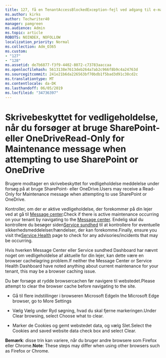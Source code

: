 ```yaml
---
title: 127, få en TenantAccessBlockedException-fejl ved adgang til e-mail?
ms.author: kirks
author: Techwriter40
manager: pamgreen
ms.audience: Admin
ms.topic: article
ROBOTS: NOINDEX, NOFOLLOW
localization_priority: Normal
ms.collection: Adm_O365
ms.custom:
- "127"
- "128"
ms.assetid: de7b6877-f3f9-4402-8072-c73783aaccaa
ms.openlocfilehash: 5613138e7613deb264a7ab2c966f8b9c4a24763d
ms.sourcegitcommit: 241e21b6da226563bf70bdb1f5bad3d91c38cd2c
ms.translationtype: MT
ms.contentlocale: da-DK
ms.lasthandoff: 06/05/2019
ms.locfileid: "34736397"
---
```

# <a name="read-only-for-maintenance-message-when-attempting-to-use-sharepoint-or-onedrive"></a><span data-ttu-id="9fc5a-102">Skrivebeskyttet for vedligeholdelse, når du forsøger at bruge SharePoint- eller OneDrive</span><span class="sxs-lookup"><span data-stu-id="9fc5a-102">Read-Only for Maintenance message when attempting to use SharePoint or OneDrive</span></span>

<span data-ttu-id="9fc5a-103">Brugere modtager en skrivebeskyttet for vedligeholdelse meddelelse under forsøg på at bruge SharePoint- eller OneDrive.</span><span class="sxs-lookup"><span data-stu-id="9fc5a-103">Users may receive a Read-Only for Maintenance message when attempting to use SharePoint or OneDrive.</span></span>

<span data-ttu-id="9fc5a-104">Kontroller, om der er aktive vedligeholdelse, der forekommer på din lejer ved at gå til [Message center](https://portal.office.com/adminportal/home#/MessageCenter).</span><span class="sxs-lookup"><span data-stu-id="9fc5a-104">Check if there is active maintenance occurring on your tenant by navigating to the [Message center](https://portal.office.com/adminportal/home#/MessageCenter).</span></span> <span data-ttu-id="9fc5a-105">Endelig skal du kontrollere du besøger siden[Service sundhed](https://portal.office.com/adminportal/home#/servicehealth) til at kontrollere for eventuelle sikkerhedsmeddelelser/hændelser, der kan forekomme.</span><span class="sxs-lookup"><span data-stu-id="9fc5a-105">Finally, ensure you visit the[Service Health](https://portal.office.com/adminportal/home#/servicehealth) page to check for any advisories/incidents that may be occurring.</span></span>

<span data-ttu-id="9fc5a-106">Hvis hverken Message Center eller Service sundhed Dashboard har nævnt noget om vedligeholdelse af aktuelle for din lejer, kan dette være en browser cachelagring problem.</span><span class="sxs-lookup"><span data-stu-id="9fc5a-106">If neither the Message Center or Service Health Dashboard have noted anything about current maintenance for your tenant, this may be a browser caching issue.</span></span>

<span data-ttu-id="9fc5a-107">Du bør forsøge at rydde browsercachen før navigere til webstedet.</span><span class="sxs-lookup"><span data-stu-id="9fc5a-107">Please attempt to clear the browser cache before navigating to the site.</span></span>

- <span data-ttu-id="9fc5a-108">Gå til flere indstillinger i browseren Microsoft Edge</span><span class="sxs-lookup"><span data-stu-id="9fc5a-108">In the Microsoft Edge browser, go to More  Settings</span></span>

- <span data-ttu-id="9fc5a-109">Vælg Vælg under Ryd søgning, hvad du skal fjerne markeringen.</span><span class="sxs-lookup"><span data-stu-id="9fc5a-109">Under Clear browsing, select Choose what to clear.</span></span>
- <span data-ttu-id="9fc5a-110">Marker de Cookies og gemt webstedet data, og vælg Slet.</span><span class="sxs-lookup"><span data-stu-id="9fc5a-110">Select the Cookies and saved website data check box and select Clear.</span></span>

<span data-ttu-id="9fc5a-111">**Bemærk**: disse trin kan variere, når du bruger andre browsere som Firefox eller Chrome.</span><span class="sxs-lookup"><span data-stu-id="9fc5a-111">**Note**: These steps may differ when using other browsers such as Firefox or Chrome.</span></span>

